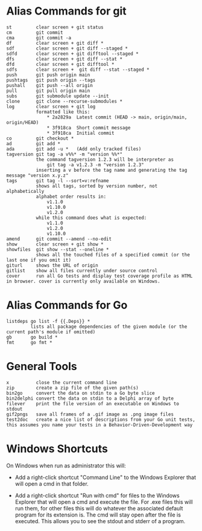 # Alias Commands for git

```
st         clear screen + git status
cm         git commit
cma        git commit -a
df         clear screen + git diff *
sdf        clear screen + git diff --staged *
sdfd       clear screen + git difftool --staged *
dfs        clear screen + git diff --stat *
dfd        clear screen + git difftool *
sdfs       clear screen +  git diff --stat --staged *
push       git push origin main
pushtags   git push origin --tags
pushall    git push --all origin
pull       git pull origin main
subs       git submodule update --init
clone      git clone --recurse-submodules *
log        clear screen + git log
           formatted like this:
               * 2a2829a  Latest commit (HEAD -> main, origin/main, origin/HEAD)
               * 3f918ca  Short commit message
               * 3f918ca  Initial commit
co         git checkout *
ad         git add *
ada        git add -u *   (Add only tracked files)
tagversion git tag -a v%%* -m "version %%*"
           the command tagversion 1.2.3 will be interpreter as
               git tag -a v1.2.3 -m "version 1.2.3"
           inserting a v before the tag name and generating the tag message "version x.y.z"
tags       git tag -l --sort=v:refname
           shows all tags, sorted by version number, not alphabetically
		   alphabet order results in:
		       v1.1.0
		       v1.10.0
		       v1.2.0
           while this command does what is expected:
		       v1.1.0
		       v1.2.0
		       v1.10.0
amend      git commit --amend --no-edit
show       clear screen + git show *
showfiles  git show --stat --oneline *
           shows all the touched files of a specified commit (or the last one if you omit it)
giturl     shows the URL of origin
gitlist    show all files currently under source control
cover      run all Go tests and display test coverage profile as HTML in browser. cover is currently only available on Windows.
```

# Alias Commands for Go

```
listdeps go list -f {{.Deps}} *
         lists all package dependencies of the given module (or the current path's module if omitted)
gb       go build *
fmt      go fmt *
```

# General Tools

```
x          close the current command line
zip        create a zip file of the given path(s)
bin2go     convert the data on stdin to a Go byte slice
bin2delphi convert the data on stdin to a Delphi array of byte
filever    print the file version of an executable on Windows to stdout
gif2pngs   save all frames of a .gif image as .png image files
test2doc   create a nice list of descriptions from your Go unit tests, this assumes you name your tests in a Behavior-Driven-Development way
```

# Windows Shortcuts

On Windows when run as administrator this will:

- Add a right-click shortcut "Command Line" to the Windows Explorer that will open a cmd in that folder.

- Add a right-click shortcut "Run with cmd" for files to the Windows Explorer that will open a cmd and execute the file. For .exe files this will run them, for other files this will do whatever the associated default program for its extension is. The cmd will stay open after the file is executed. This allows you to see the stdout and stderr of a program.
